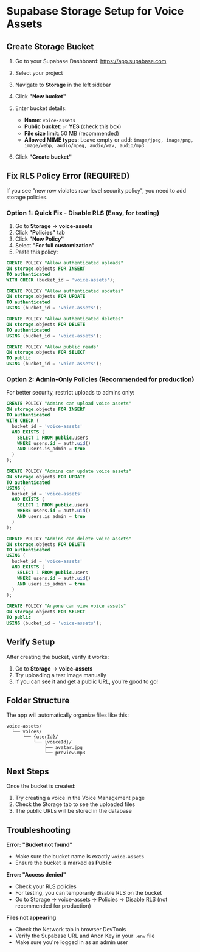 # Supabase Storage Setup for Voice Assets

## Create Storage Bucket

1. Go to your Supabase Dashboard: https://app.supabase.com
2. Select your project
3. Navigate to **Storage** in the left sidebar
4. Click **"New bucket"**
5. Enter bucket details:
   - **Name**: `voice-assets`
   - **Public bucket**: ✅ **YES** (check this box)
   - **File size limit**: 50 MB (recommended)
   - **Allowed MIME types**: Leave empty or add: `image/jpeg, image/png, image/webp, audio/mpeg, audio/wav, audio/mp3`

6. Click **"Create bucket"**

## Fix RLS Policy Error (REQUIRED)

If you see "new row violates row-level security policy", you need to add storage policies.

### Option 1: Quick Fix - Disable RLS (Easy, for testing)

1. Go to **Storage** → **voice-assets**
2. Click **"Policies"** tab
3. Click **"New Policy"**
4. Select **"For full customization"**
5. Paste this policy:

```sql
CREATE POLICY "Allow authenticated uploads"
ON storage.objects FOR INSERT
TO authenticated
WITH CHECK (bucket_id = 'voice-assets');

CREATE POLICY "Allow authenticated updates"
ON storage.objects FOR UPDATE
TO authenticated
USING (bucket_id = 'voice-assets');

CREATE POLICY "Allow authenticated deletes"
ON storage.objects FOR DELETE
TO authenticated
USING (bucket_id = 'voice-assets');

CREATE POLICY "Allow public reads"
ON storage.objects FOR SELECT
TO public
USING (bucket_id = 'voice-assets');
```

### Option 2: Admin-Only Policies (Recommended for production)

For better security, restrict uploads to admins only:

```sql
CREATE POLICY "Admins can upload voice assets"
ON storage.objects FOR INSERT
TO authenticated
WITH CHECK (
  bucket_id = 'voice-assets' 
  AND EXISTS (
    SELECT 1 FROM public.users
    WHERE users.id = auth.uid()
    AND users.is_admin = true
  )
);

CREATE POLICY "Admins can update voice assets"
ON storage.objects FOR UPDATE
TO authenticated
USING (
  bucket_id = 'voice-assets' 
  AND EXISTS (
    SELECT 1 FROM public.users
    WHERE users.id = auth.uid()
    AND users.is_admin = true
  )
);

CREATE POLICY "Admins can delete voice assets"
ON storage.objects FOR DELETE
TO authenticated
USING (
  bucket_id = 'voice-assets' 
  AND EXISTS (
    SELECT 1 FROM public.users
    WHERE users.id = auth.uid()
    AND users.is_admin = true
  )
);

CREATE POLICY "Anyone can view voice assets"
ON storage.objects FOR SELECT
TO public
USING (bucket_id = 'voice-assets');
```

## Verify Setup

After creating the bucket, verify it works:

1. Go to **Storage** → **voice-assets**
2. Try uploading a test image manually
3. If you can see it and get a public URL, you're good to go!

## Folder Structure

The app will automatically organize files like this:
```
voice-assets/
  └── voices/
      └── {userId}/
          └── {voiceId}/
              ├── avatar.jpg
              └── preview.mp3
```

## Next Steps

Once the bucket is created:
1. Try creating a voice in the Voice Management page
2. Check the Storage tab to see the uploaded files
3. The public URLs will be stored in the database

## Troubleshooting

**Error: "Bucket not found"**
- Make sure the bucket name is exactly `voice-assets`
- Ensure the bucket is marked as **Public**

**Error: "Access denied"**
- Check your RLS policies
- For testing, you can temporarily disable RLS on the bucket
- Go to Storage → voice-assets → Policies → Disable RLS (not recommended for production)

**Files not appearing**
- Check the Network tab in browser DevTools
- Verify the Supabase URL and Anon Key in your `.env` file
- Make sure you're logged in as an admin user

